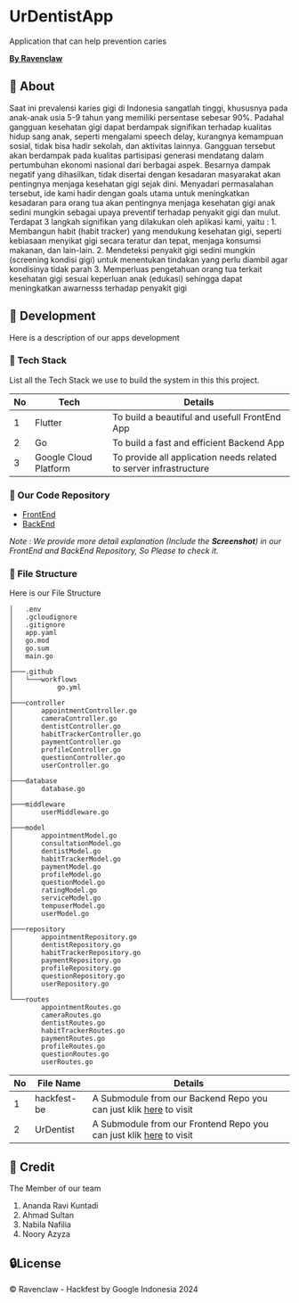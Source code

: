 # UrDentistApp

Application that can help prevention caries

<u>**By Ravenclaw**</u>

## 🔰 About

Saat ini prevalensi karies gigi di Indonesia sangatlah tinggi, khususnya pada anak-anak usia 5-9 tahun yang memiliki persentase sebesar 90%. Padahal gangguan kesehatan gigi dapat berdampak signifikan terhadap kualitas hidup sang anak, seperti mengalami speech delay, kurangnya kemampuan sosial, tidak bisa hadir sekolah, dan aktivitas lainnya. Gangguan tersebut akan berdampak pada kualitas partisipasi generasi mendatang dalam pertumbuhan ekonomi nasional dari berbagai aspek. Besarnya dampak negatif yang dihasilkan, tidak disertai dengan kesadaran masyarakat akan pentingnya menjaga kesehatan gigi sejak dini. Menyadari permasalahan tersebut, ide kami hadir dengan goals utama untuk meningkatkan kesadaran para orang tua akan pentingnya menjaga kesehatan gigi anak sedini mungkin sebagai upaya preventif terhadap penyakit gigi dan mulut. Terdapat 3 langkah signifikan yang dilakukan oleh aplikasi kami, yaitu : 1. Membangun habit (habit tracker) yang mendukung kesehatan gigi, seperti kebiasaan menyikat gigi secara teratur dan tepat, menjaga konsumsi makanan, dan lain-lain. 2. Mendeteksi penyakit gigi sedini mungkin (screening kondisi gigi) untuk menentukan tindakan yang perlu diambil agar kondisinya tidak parah 3. Memperluas pengetahuan orang tua terkait kesehatan gigi sesuai keperluan anak (edukasi) sehingga dapat meningkatkan awarnesss terhadap penyakit gigi

## 🔧 Development

Here is a description of our apps development

### 📓 Tech Stack

List all the Tech Stack we use to build the system in this this project.

| No  | Tech                  | Details                                                           |
| --- | --------------------- | ----------------------------------------------------------------- |
| 1   | Flutter               | To build a beautiful and usefull FrontEnd App                     |
| 2   | Go                    | To build a fast and efficient Backend App                         |
| 3   | Google Cloud Platform | To provide all application needs related to server infrastructure |

### 🔩 Our Code Repository

- [FrontEnd](https://github.com/AhmadSultanMA/UrDentist)
- [BackEnd](https://github.com/ARKNravi/hackfest-be)

_Note : We provide more detail explanation (Include the **Screenshot**) in our FrontEnd and BackEnd Repository, So Please to check it._

### 📁 File Structure

Here is our File Structure

```
│   .env
│   .gcloudignore
│   .gitignore
│   app.yaml
│   go.mod
│   go.sum
│   main.go
│
├───.github
│   └───workflows
│           go.yml
│
├───controller
│       appointmentController.go
│       cameraController.go
│       dentistController.go
│       habitTrackerController.go
│       paymentController.go
│       profileController.go
│       questionController.go
│       userController.go
│
├───database
│       database.go
│
├───middleware
│       userMiddleware.go
│
├───model
│       appointmentModel.go
│       consultationModel.go
│       dentistModel.go
│       habitTrackerModel.go
│       paymentModel.go
│       profileModel.go
│       questionModel.go
│       ratingModel.go
│       serviceModel.go
│       tempuserModel.go
│       userModel.go
│
├───repository
│       appointmentRepository.go
│       dentistRepository.go
│       habitTrackerRepository.go
│       paymentRepository.go
│       profileRepository.go
│       questionRepository.go
│       userRepository.go
│
└───routes
        appointmentRoutes.go
        cameraRoutes.go
        dentistRoutes.go
        habitTrackerRoutes.go
        paymentRoutes.go
        profileRoutes.go
        questionRoutes.go
        userRoutes.go

```

| No  | File Name            | Details                                                                                                                  |
| --- | -------------------- | ------------------------------------------------------------------------------------------------------------------------ |
| 1   | hackfest-be          | A Submodule from our Backend Repo you can just klik [here](https://github.com/ARKNravi/hackfest-be) to visit   |
| 2   | UrDentist            | A Submodule from our Frontend Repo you can just klik [here](https://github.com/AhmadSultanMA/UrDentist) to visit |

## 🌟 Credit

The Member of our team

1. Ananda Ravi Kuntadi
2. Ahmad Sultan 
3. Nabila Nafilia 
4. Noory Azyza

## 🔒License

© Ravenclaw - Hackfest by Google Indonesia 2024
